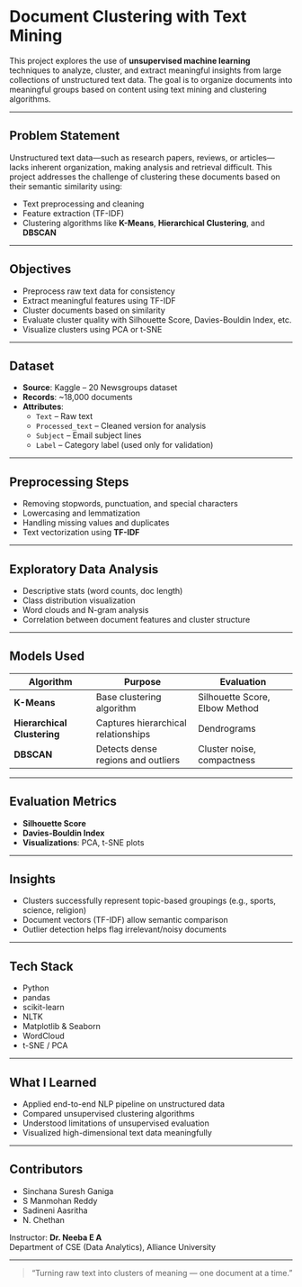 # Document Clustering with Text Mining

This project explores the use of **unsupervised machine learning** techniques to analyze, cluster, and extract meaningful insights from large collections of unstructured text data. The goal is to organize documents into meaningful groups based on content using text mining and clustering algorithms.

---

## Problem Statement

Unstructured text data—such as research papers, reviews, or articles—lacks inherent organization, making analysis and retrieval difficult. This project addresses the challenge of clustering these documents based on their semantic similarity using:

- Text preprocessing and cleaning
- Feature extraction (TF-IDF)
- Clustering algorithms like **K-Means**, **Hierarchical Clustering**, and **DBSCAN**

---

## Objectives

- Preprocess raw text data for consistency
- Extract meaningful features using TF-IDF
- Cluster documents based on similarity
- Evaluate cluster quality with Silhouette Score, Davies-Bouldin Index, etc.
- Visualize clusters using PCA or t-SNE

---

## Dataset

- **Source**: Kaggle – 20 Newsgroups dataset  
- **Records**: ~18,000 documents  
- **Attributes**:
  - `Text` – Raw text
  - `Processed_text` – Cleaned version for analysis
  - `Subject` – Email subject lines
  - `Label` – Category label (used only for validation)

---

## Preprocessing Steps

- Removing stopwords, punctuation, and special characters
- Lowercasing and lemmatization
- Handling missing values and duplicates
- Text vectorization using **TF-IDF**

---

## Exploratory Data Analysis

- Descriptive stats (word counts, doc length)
- Class distribution visualization
- Word clouds and N-gram analysis
- Correlation between document features and cluster structure

---

## Models Used

| Algorithm | Purpose | Evaluation |
|-----------|---------|------------|
| **K-Means** | Base clustering algorithm | Silhouette Score, Elbow Method |
| **Hierarchical Clustering** | Captures hierarchical relationships | Dendrograms |
| **DBSCAN** | Detects dense regions and outliers | Cluster noise, compactness |

---

## Evaluation Metrics

- **Silhouette Score**
- **Davies-Bouldin Index**
- **Visualizations**: PCA, t-SNE plots

---

## Insights

- Clusters successfully represent topic-based groupings (e.g., sports, science, religion)
- Document vectors (TF-IDF) allow semantic comparison
- Outlier detection helps flag irrelevant/noisy documents

---

## Tech Stack

- Python
- pandas
- scikit-learn
- NLTK
- Matplotlib & Seaborn
- WordCloud
- t-SNE / PCA

---

## What I Learned

- Applied end-to-end NLP pipeline on unstructured data
- Compared unsupervised clustering algorithms
- Understood limitations of unsupervised evaluation
- Visualized high-dimensional text data meaningfully

---

## Contributors

- Sinchana Suresh Ganiga  
- S Manmohan Reddy  
- Sadineni Aasritha  
- N. Chethan  

Instructor: **Dr. Neeba E A**  
Department of CSE (Data Analytics), Alliance University

---

> “Turning raw text into clusters of meaning — one document at a time.”


